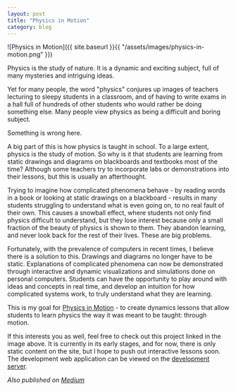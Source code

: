 ```yaml
---
layout: post
title: "Physics in Motion"
category: blog
---
```


![Physics in Motion]({{ site.baseurl }}{{ "/assets/images/physics-in-motion.png" }})

Physics is the study of nature. It is a dynamic and exciting subject, full of many mysteries and intriguing ideas.

Yet for many people, the word "physics" conjures up images of teachers lecturing to sleepy students in a classroom, and of having to write exams in a hall full of hundreds of other students who would rather be doing something else. Many people view physics as being a difficult and boring subject.

Something is wrong here.

A big part of this is how physics is taught in school. To a large extent, physics is the study of motion. So why is it that students are learning from static drawings and diagrams on blackboards and textbooks most of the time? Although some teachers try to incorporate labs or demonstrations into their lessons, but this is usually an afterthought.

Trying to imagine how complicated phenomena behave - by reading words in a book or looking at static drawings on a blackboard - results in many students struggling to understand what is even going on, to no real fault of their own. This causes a snowball effect, where students not only find physics difficult to understand, but they lose interest because only a small fraction of the beauty of physics is shown to them. They abandon learning, and never look back for the rest of their lives. These are big problems.

Fortunately, with the prevalence of computers in recent times, I believe there is a solution to this. Drawings and diagrams no longer have to be static. Explanations of complicated phenomena can now be demonstrated through interactive and dynamic visualizations and simulations done on personal computers. Students can have the opportunity to play around with ideas and concepts in real time, and develop an intuition for how complicated systems work, to truly understand what they are learning.

This is my goal for [Physics in Motion](https://physicsinmotion.ca/) - to create dynamics lessons that allow students to learn physics the way it was meant to be taught: through motion.

If this interests you as well, feel free to check out this project linked in the image above. It is currently in its early stages, and for now, there is only static content on the site, but I hope to push out interactive lessons soon. The development web application can be viewed on the [development server](https://dev.physicsinmotion.ca/).

*Also published on [Medium](https://medium.com/@LeNPaul/physics-in-motion-cb64911c93a4)*
